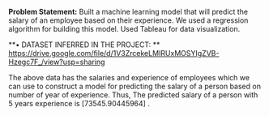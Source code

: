 **Problem Statement:**
Built a machine learning model that will predict the salary of an employee based on their experience.
We used a regression algorithm for building this model. Used Tableau for data visualization.

**• DATASET INFERRED IN THE PROJECT: **
https://drive.google.com/file/d/1V3ZrcekeLMIRUxMOSYIgZVB-Hzegc7F_/view?usp=sharing

The above data has the salaries and experience of employees which we can use to construct a model for predicting the salary of a person based on number of year of experience.
Thus, The predicted salary of a person with 5 years experience is [73545.90445964] .
